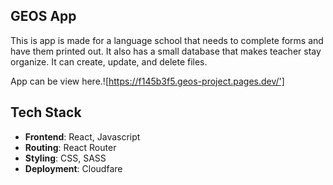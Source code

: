 ## GEOS App

This is app is made for a language school that needs to complete forms and have them printed out. It also has a small database that makes teacher stay organize. It can create, update, and delete files.

App can be view here.![https://f145b3f5.geos-project.pages.dev/']

## Tech Stack

- **Frontend**: React, Javascript
- **Routing**: React Router
- **Styling**: CSS, SASS
- **Deployment**: Cloudfare
